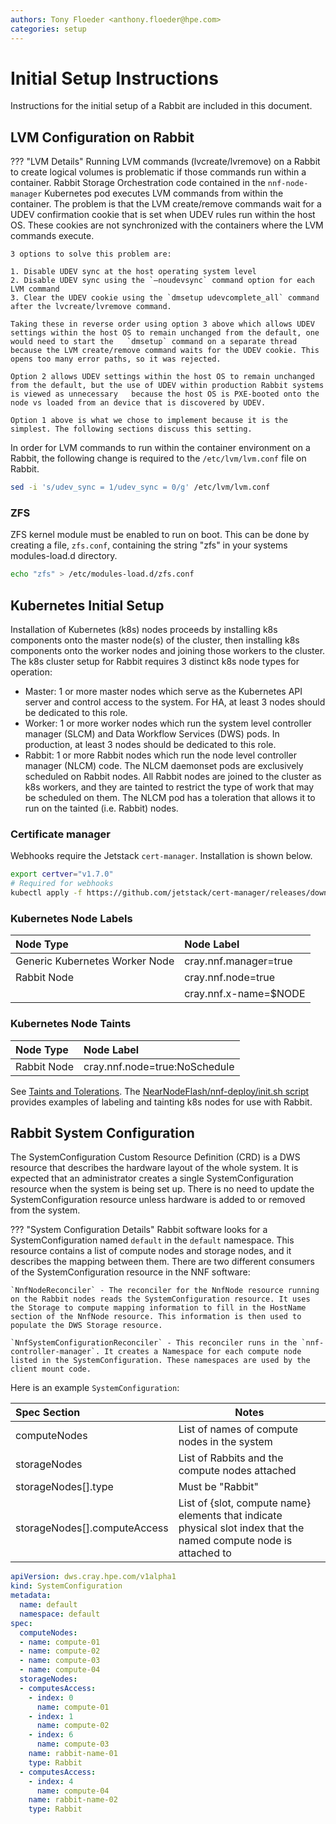 ```yaml
---
authors: Tony Floeder <anthony.floeder@hpe.com>
categories: setup
---
```


# Initial Setup Instructions

Instructions for the initial setup of a Rabbit are included in this document.

## LVM Configuration on Rabbit

??? "LVM Details"
    Running LVM commands (lvcreate/lvremove) on a Rabbit to create logical volumes is problematic if those commands run within a container. Rabbit Storage Orchestration   code contained in the `nnf-node-manager` Kubernetes pod executes LVM commands from within the container. The problem is that the LVM create/remove commands wait for a   UDEV confirmation cookie that is set when UDEV rules run within the host OS. These cookies are not synchronized with the containers where the LVM commands execute.

    3 options to solve this problem are:

    1. Disable UDEV sync at the host operating system level
    2. Disable UDEV sync using the `–noudevsync` command option for each LVM command
    3. Clear the UDEV cookie using the `dmsetup udevcomplete_all` command after the lvcreate/lvremove command.

    Taking these in reverse order using option 3 above which allows UDEV settings within the host OS to remain unchanged from the default, one would need to start the   `dmsetup` command on a separate thread because the LVM create/remove command waits for the UDEV cookie. This opens too many error paths, so it was rejected.

    Option 2 allows UDEV settings within the host OS to remain unchanged from the default, but the use of UDEV within production Rabbit systems is viewed as unnecessary   because the host OS is PXE-booted onto the node vs loaded from an device that is discovered by UDEV.

    Option 1 above is what we chose to implement because it is the simplest. The following sections discuss this setting.
</details>

In order for LVM commands to run within the container environment on a Rabbit, the following change is required to the `/etc/lvm/lvm.conf` file on Rabbit.

```bash
sed -i 's/udev_sync = 1/udev_sync = 0/g' /etc/lvm/lvm.conf
```

### ZFS

ZFS kernel module must be enabled to run on boot. This can be done by creating a file, `zfs.conf`, containing the string "zfs" in your systems modules-load.d directory.

```bash
echo "zfs" > /etc/modules-load.d/zfs.conf
```

## Kubernetes Initial Setup

Installation of Kubernetes (k8s) nodes proceeds by installing k8s components onto the master node(s) of the cluster, then installing k8s components onto the worker nodes and joining those workers to the cluster. The k8s cluster setup for Rabbit requires 3 distinct k8s node types for operation:

- Master: 1 or more master nodes which serve as the Kubernetes API server and control access to the system. For HA, at least 3 nodes should be dedicated to this role.
- Worker: 1 or more worker nodes which run the system level controller manager (SLCM) and Data Workflow Services (DWS) pods. In production, at least 3 nodes should be dedicated to this role.
- Rabbit: 1 or more Rabbit nodes which run the node level controller manager (NLCM) code. The NLCM daemonset pods are exclusively scheduled on Rabbit nodes. All Rabbit nodes are joined to the cluster as k8s workers, and they are tainted to restrict the type of work that may be scheduled on them. The NLCM pod has a toleration that allows it to run on the tainted (i.e. Rabbit) nodes.

### Certificate manager

Webhooks require the Jetstack `cert-manager`. Installation is shown below.

```bash
export certver="v1.7.0"
# Required for webhooks
kubectl apply -f https://github.com/jetstack/cert-manager/releases/download/"$certver"/cert-manager.yaml
```

### Kubernetes Node Labels

| Node Type                      | Node Label            |
| :------------------------------| :-------------------- |
| Generic Kubernetes Worker Node | cray.nnf.manager=true |
| Rabbit Node                    | cray.nnf.node=true    |
|                                | cray.nnf.x-name=$NODE |

### Kubernetes Node Taints

| Node Type                      | Node Label                    |
| :------------------------------| :---------------------------- |
| Rabbit Node                    | cray.nnf.node=true:NoSchedule |

See [Taints and Tolerations](https://kubernetes.io/docs/concepts/scheduling-eviction/taint-and-toleration/). The [NearNodeFlash/nnf-deploy/init.sh script](https://github.com/NearNodeFlash/nnf-deploy/blob/master/init.sh) provides examples of labeling and tainting k8s nodes for use with Rabbit.

## Rabbit System Configuration

The SystemConfiguration Custom Resource Definition (CRD) is a DWS resource that describes the hardware layout of the whole system. It is expected that an administrator creates a single SystemConfiguration resource when the system is being set up. There is no need to update the SystemConfiguration resource unless hardware is added to or removed from the system.

??? "System Configuration Details"
    Rabbit software looks for a SystemConfiguration named `default` in the `default` namespace. This resource contains a list of compute nodes and storage nodes, and it describes the mapping between them. There are two different consumers of the SystemConfiguration resource in the NNF software:

    `NnfNodeReconciler` - The reconciler for the NnfNode resource running on the Rabbit nodes reads the SystemConfiguration resource. It uses the Storage to compute mapping information to fill in the HostName section of the NnfNode resource. This information is then used to populate the DWS Storage resource.

    `NnfSystemConfigurationReconciler` - This reconciler runs in the `nnf-controller-manager`. It creates a Namespace for each compute node listed in the SystemConfiguration. These namespaces are used by the client mount code.
</details>

Here is an example `SystemConfiguration`:

| Spec Section                 | Notes                                                                                                              |
| :--------------------------- |--------------------------------------------------------------------------------------------------------------------|
| computeNodes                 | List of names of compute nodes in the system                                                                       |
| storageNodes                 | List of Rabbits and the compute nodes attached                                                                     |
| storageNodes[].type          | Must be "Rabbit"                                                                                                   |
| storageNodes[].computeAccess | List of {slot, compute name} elements that indicate physical slot index that the named compute node is attached to |

```yaml
apiVersion: dws.cray.hpe.com/v1alpha1
kind: SystemConfiguration
metadata:
  name: default
  namespace: default
spec:
  computeNodes:
  - name: compute-01
  - name: compute-02
  - name: compute-03
  - name: compute-04
  storageNodes:
  - computesAccess:
    - index: 0
      name: compute-01
    - index: 1
      name: compute-02
    - index: 6
      name: compute-03
    name: rabbit-name-01
    type: Rabbit
  - computesAccess:
    - index: 4
      name: compute-04
    name: rabbit-name-02
    type: Rabbit
```
